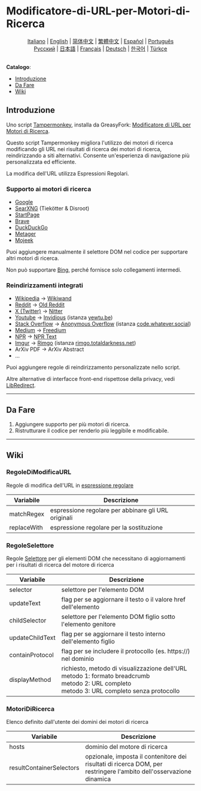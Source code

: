# Modificatore-di-URL-per-Motori-di-Ricerca

<div align="center">
	<a href="https://github.com/domeniczz/URL-Modifier-for-Search-Engines/blob/master/docs/README-it.md">Italiano</a> | 
	<a href="https://github.com/domeniczz/URL-Modifier-for-Search-Engines/blob/master/README.md">English</a> | 
	<a href="https://github.com/domeniczz/URL-Modifier-for-Search-Engines/blob/master/docs/README-zh-cn.md">简体中文</a> | 
    <a href="https://github.com/domeniczz/URL-Modifier-for-Search-Engines/blob/master/docs/README-zh-tw.md">繁體中文</a> | 
	<a href="https://github.com/domeniczz/URL-Modifier-for-Search-Engines/blob/master/docs/README-es.md">Español</a> | 
	<a href="https://github.com/domeniczz/URL-Modifier-for-Search-Engines/blob/master/docs/README-pt.md">Português</a><br/>
    <a href="https://github.com/domeniczz/URL-Modifier-for-Search-Engines/blob/master/docs/README-ru.md">Pусский</a> | 
    <a href="https://github.com/domeniczz/URL-Modifier-for-Search-Engines/blob/master/docs/README-ja.md">日本語</a> | 
    <a href="https://github.com/domeniczz/URL-Modifier-for-Search-Engines/blob/master/docs/README-fr.md">Français</a> | 
    <a href="https://github.com/domeniczz/URL-Modifier-for-Search-Engines/blob/master/docs/README-de.md">Deutsch</a> | 
	<a href="https://github.com/domeniczz/URL-Modifier-for-Search-Engines/blob/master/docs/README-ko.md">한국어</a> | 
	<a href="https://github.com/domeniczz/URL-Modifier-for-Search-Engines/blob/master/docs/README-tr.md">Türkçe</a>
</div>
<br/>

**Catalogo**:

- [Introduzione](https://github.com/domeniczz/Modificatore-di-URL-per-Motori-di-Ricerca#Introduzione)
- [Da Fare](https://github.com/domeniczz/Modificatore-di-URL-per-Motori-di-Ricerca#Da-Fare)
- [Wiki](https://github.com/domeniczz/Modificatore-di-URL-per-Motori-di-Ricerca#Wiki)

## Introduzione

Uno script [Tampermonkey](https://github.com/Tampermonkey/tampermonkey), installa da GreasyFork: [Modificatore di URL per Motori di Ricerca](https://greasyfork.org/en/scripts/483597-modificatore-di-url-per-motori-di-ricerca).

Questo script Tampermonkey migliora l'utilizzo dei motori di ricerca modificando gli URL nei risultati di ricerca dei motori di ricerca, reindirizzando a siti alternativi. Consente un'esperienza di navigazione più personalizzata ed efficiente.

La modifica dell'URL utilizza Espressioni Regolari.

### Supporto ai motori di ricerca

- [Google](https://www.google.com)
- [SearXNG](https://searx.space/) (Tiekötter & Disroot)
- [StartPage](https://www.startpage.com)
- [Brave](https://search.brave.com)
- [DuckDuckGo](https://duckduck)
- [Metager](https://metager.org)
- [Mojeek](https://www.mojeek.com)

Puoi aggiungere manualmente il selettore DOM nel codice per supportare altri motori di ricerca.

Non può supportare [Bing](https://www.bing.com), perché fornisce solo collegamenti intermedi.

### Reindirizzamenti integrati

- [Wikipedia](https://www.wikipedia.org) -> [Wikiwand](https://www.wikiwand.com)
- [Reddit](https://www.reddit.com) -> [Old Reddit](https://old.reddit.com)
- [X (Twitter)](https://twitter.com) -> [Nitter](https://nitter.net)
- [Youtube](https://www.youtube.com) -> [Invidious](https://docs.invidious.io/instances) (istanza [yewtu.be](https://yewtu.be))
- [Stack Overflow](https://stackoverflow.com) -> [Anonymous Overflow](https://github.com/httpjamesm/AnonymousOverflow#clearnet-instances) (istanza [code.whatever.social](https://code.whatever.social))
- [Medium](https://medium.com/) -> [Freedium](https://freedium.cfd)
- [NPR](https://www.npr.org) -> [NPR Text](https://text.npr.org)
- [Imgur](https://imgur.com) -> [Rimgo](https://rimgo.codeberg.page/) (istanza [rimgo.totaldarkness.net](https://rimgo.totaldarkness.net))
- ArXiv PDF -> ArXiv Abstract
- ...

Puoi aggiungere regole di reindirizzamento personalizzate nello script.

Altre alternative di interfacce front-end rispettose della privacy, vedi [LibRedirect](https://libredirect.github.io/index.html).

---

## Da Fare

1. Aggiungere supporto per più motori di ricerca.
2. Ristrutturare il codice per renderlo più leggibile e modificabile.

---

## Wiki

### RegoleDiModificaURL

Regole di modifica dell'URL in [espressione regolare](https://it.wikipedia.org/wiki/Espressione_regolare)

| Variabile    | Descrizione                                      |
| ------------ | ------------------------------------------------ |
| matchRegex   | espressione regolare per abbinare gli URL originali |
| replaceWith  | espressione regolare per la sostituzione          |

### RegoleSelettore

Regole [Selettore](https://developer.mozilla.org/en-US/docs/Web/API/Document_object_model/Locating_DOM_elements_using_selectors) per gli elementi DOM che necessitano di aggiornamenti per i risultati di ricerca del motore di ricerca

| Variabile        | Descrizione                                                    |
| ---------------- | -------------------------------------------------------------- |
| selector         | selettore per l'elemento DOM                                   |
| updateText       | flag per se aggiornare il testo o il valore href dell'elemento |
| childSelector    | selettore per l'elemento DOM figlio sotto l'elemento genitore  |
| updateChildText  | flag per se aggiornare il testo interno dell'elemento figlio   |
| containProtocol  | flag per se includere il protocollo (es. https://) nel dominio |
| displayMethod    | richiesto, metodo di visualizzazione dell'URL<br/>metodo 1: formato breadcrumb<br/>metodo 2: URL completo<br/>metodo 3: URL completo senza protocollo |

### MotoriDiRicerca

Elenco definito dall'utente dei domini dei motori di ricerca

| Variabile                 | Descrizione                                                  |
| ------------------------- | ------------------------------------------------------------ |
| hosts                     | dominio del motore di ricerca                                |
| resultContainerSelectors  | opzionale, imposta il contenitore dei risultati di ricerca DOM, per restringere l'ambito dell'osservazione dinamica |


